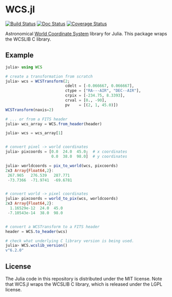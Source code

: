 WCS.jl
======

<!-- Storage for badge urls -->
[docs-latest-img]: https://img.shields.io/badge/docs-latest-blue.svg
[docs-latest-url]: https://juliaastro.github.io/WCS.jl/latest/

[travis-img]: https://travis-ci.org/JuliaAstro/WCS.jl.svg?branch=master
[travis-url]: https://travis-ci.org/JuliaAstro/WCS.jl

[coveralls-img]: https://img.shields.io/coveralls/JuliaAstro/WCS.jl.svg
[coveralls-url]: https://coveralls.io/r/JuliaAstro/WCS.jl?branch=master

[![Build Status][travis-img]][travis-url]
[![Doc Status][docs-latest-img]][docs-latest-url]
[![Coverage Status][coveralls-img]][coveralls-url]

Astronomical [World Coordinate
System](http://www.atnf.csiro.au/people/mcalabre/WCS/) library for
Julia. This package wraps the WCSLIB C library.

Example
-------

```julia
julia> using WCS

# create a transformation from scratch
julia> wcs = WCSTransform(2;
                          cdelt = [-0.066667, 0.066667],
                          ctype = ["RA---AIR", "DEC--AIR"],
                          crpix = [-234.75, 8.3393],
                          crval = [0., -90],
                          pv    = [(2, 1, 45.0)])
WCSTransform(naxis=2)

# ... or from a FITS header
julia> wcs_array = WCS.from_header(header)

julia> wcs = wcs_array[1]


# convert pixel -> world coordinates
julia> pixcoords = [0.0  24.0  45.0;  # x coordinates
                    0.0  38.0  98.0]  # y coordinates

julia> worldcoords = pix_to_world(wcs, pixcoords)
2x3 Array{Float64,2}:
 267.965   276.539   287.771 
 -73.7366  -71.9741  -69.6781


# convert world -> pixel coordinates
julia> pixcoords = world_to_pix(wcs, worldcoords)
2x3 Array{Float64,2}:
  1.16529e-12  24.0  45.0
 -7.10543e-14  38.0  98.0


# convert a WCSTransform to a FITS header
header = WCS.to_header(wcs)

# check what underlying C library version is being used.
julia> WCS.wcslib_version()
v"6.2.0"
```

License
-------

The Julia code in this repository is distributed under the MIT
license. Note that WCS.jl wraps the WCSLIB C library, which is
released under the LGPL license.

